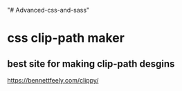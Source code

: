 "# Advanced-css-and-sass" 
# css clip-path maker 
## best site for making clip-path desgins
https://bennettfeely.com/clippy/
